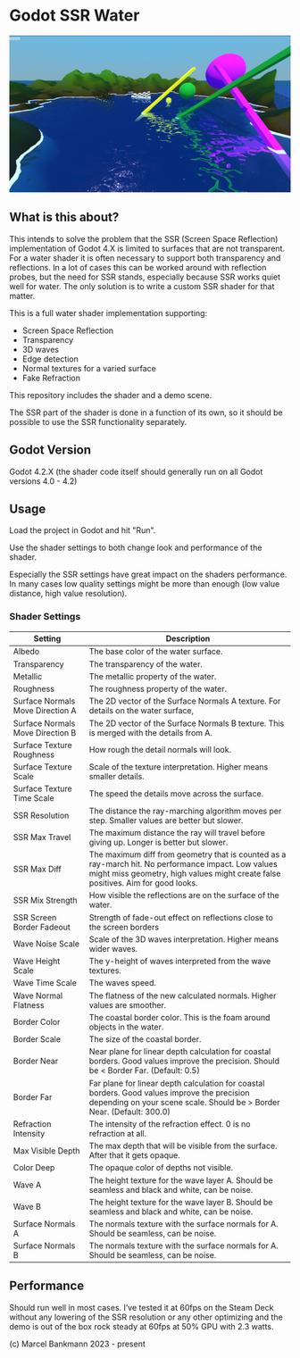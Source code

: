 # Godot SSR Water 

![Demo Scene Screenshot](screenshot.png)

## What is this about?

This intends to solve the problem that the SSR (Screen Space Reflection) implementation of Godot 4.X is limited to surfaces that are not transparent. For a water shader it is often necessary to support both transparency and reflections. In a lot of cases this can be worked around with reflection probes, but the need for SSR stands, especially because SSR works quiet well for water. The only solution is to write a custom SSR shader for that matter.

This is a full water shader implementation supporting:

- Screen Space Reflection
- Transparency
- 3D waves
- Edge detection
- Normal textures for a varied surface
- Fake Refraction

This repository includes the shader and a demo scene.

The SSR part of the shader is done in a function of its own, so it should be possible to use the SSR functionality separately.

## Godot Version

Godot 4.2.X (the shader code itself should generally run on all Godot versions 4.0 - 4.2)

## Usage

Load the project in Godot and hit "Run".

Use the shader settings to both change look and performance of the shader. 

Especially the SSR settings have great impact on the shaders performance. In many cases low quality settings might be more than enough (low value distance, high value resolution).

### Shader Settings

| Setting                            | Description |
| --------                           | ------- |
| Albedo                             | The base color of the water surface. |
| Transparency                       | The transparency of the water. |
| Metallic                           | The metallic property of the water. |
| Roughness                          | The roughness property of the water. |
| Surface Normals Move Direction A   | The 2D vector of the Surface Normals A texture. For details on the water surface, |
| Surface Normals Move Direction B   | The 2D vector of the Surface Normals B texture. This is merged with the details from A. |
| Surface Texture Roughness          | How rough the detail normals will look. |
| Surface Texture Scale              | Scale of the texture interpretation. Higher means smaller details.|
| Surface Texture Time Scale         | The speed the details move across the surface. |
| SSR Resolution                     | The distance the ray-marching algorithm moves per step. Smaller values are better but slower. |
| SSR Max Travel                     | The maximum distance the ray will travel before giving up. Longer is better but slower. |
| SSR Max Diff                       | The maximum diff from geometry that is counted as a ray-march hit. No performance impact. Low values might miss geometry, high values might create false positives. Aim for good looks. |
| SSR Mix Strength                   | How visible the reflections are on the surface of the water. |
| SSR Screen Border Fadeout          | Strength of fade-out effect on reflections close to the screen borders |
| Wave Noise Scale                   | Scale of the 3D waves interpretation. Higher means wider waves. |
| Wave Height Scale                  | The y-height of waves interpreted from the wave textures. |
| Wave Time Scale                    | The waves speed. |
| Wave Normal Flatness               | The flatness of the new calculated normals. Higher values are smoother. |
| Border Color                       | The coastal border color. This is the foam around objects in the water. |
| Border Scale                       | The size of the coastal border. |
| Border Near                        | Near plane for linear depth calculation for coastal borders. Good values improve the precision. Should be < Border Far. (Default: 0.5) |
| Border Far                         | Far plane for linear depth calculation for coastal borders. Good values improve the precision depending on your scene scale. Should be > Border Near. (Default: 300.0) |
| Refraction Intensity               | The intensity of the refraction effect. 0 is no refraction at all. |
| Max Visible Depth                  | The max depth that will be visible from the surface. After that it gets opaque. |
| Color Deep                         | The opaque color of depths not visible. |
| Wave A                             | The height texture for the wave layer A. Should be seamless and black and white, can be noise. |
| Wave B                             | The height texture for the wave layer B. Should be seamless and black and white, can be noise. |
| Surface Normals A                  | The normals texture with the surface normals for A. Should be seamless, can be noise. |
| Surface Normals B                  | The normals texture with the surface normals for A. Should be seamless, can be noise.  |

## Performance

Should run well in most cases. I’ve tested it at 60fps on the Steam Deck without any lowering of the SSR resolution or any other optimizing and the demo is out of the box rock steady at 60fps at 50% GPU with 2.3 watts.

(c) Marcel Bankmann 2023 - present
